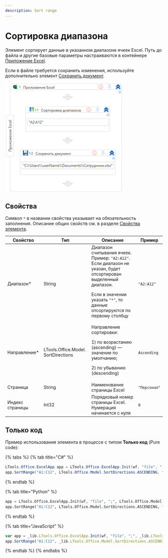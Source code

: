```yaml
---
description: Sort range
---
```


# Сортировка диапазона

Элемент сортирует данные в указанном диапазоне ячеек Excel. Путь до файла и другие базовые параметры настраиваются в контейнере [Приложение Excel](https://docs.primo-rpa.ru/primo-rpa/g_elements/el_basic/els_excel/el_excel_app).

Если в файле требуется сохранить изменения, используйте дополнительно элемент [Сохранить документ](https://docs.primo-rpa.ru/primo-rpa/g_elements/el_basic/els_excel/el_excel_save). 

![](../../../resources/activities/basic/excel/wfsortrange.png)


## Свойства
Символ `*` в названии свойства указывает на обязательность заполнения. Описание общих свойств см. в разделе [Свойства элемента](https://docs.primo-rpa.ru/primo-rpa/primo-studio/process/elements#svoistva-elementa).

| Свойство        | Тип                                 | Описание                                                                               | Пример   |
| --------------- | ----------------------------------- | -------------------------------------------------------------------------------------- | -------- |
| Диапазон\*      | String                              | Диапазон считывания ячеек. Пример: `"A2:A12"`. Если диапазон не указан, будет отсортирован выделенный диапазон. <p>Если в значении указать `"*"`, то данные отсортируются по первому столбцу </p>| `"A2:A12"` |
| Направление\*   | LTools.Office.Model. SortDirections | Направление сортировки: <p> 1) по возрастанию (ascending) — значение по умолчанию; </p> <p> 2) по убыванию (descending)</p>| `Ascending` | 
| Страница        | String                              | Наименование страницы Excel                                   | `"Персонал"` | 
| Индекс страницы | Int32                               | Порядковый номер страницы Excel. Нумерация начинается с нуля  | `0`          |



## Только код

Пример использования элемента в процессе с типом **Только код** (Pure code):

{% tabs %}
{% tab title="C#" %}
```csharp
LTools.Office.ExcelApp app = LTools.Office.ExcelApp.Init(wf, "file", ";", LTools.Office.Model.InteropTypes.DX);
app.SortRange("A1:C12", LTools.Office.Model.SortDirections.ASCENDING, "Лист1");
```
{% endtab %}

{% tab title="Python" %}
```python
app = LTools.Office.ExcelApp.Init(wf, "file", ";", LTools.Office.Model.InteropTypes.DX)
app.SortRange("A1:C12", LTools.Office.Model.SortDirections.ASCENDING, "Лист1")
```
{% endtab %}

{% tab title="JavaScript" %}
```javascript
var app = _lib.LTools.Office.ExcelApp.Init(wf, "file", ";", _lib.LTools.Office.Model.InteropTypes.DX);
app.SortRange("A1:C12", _lib.LTools.Office.Model.SortDirections.ASCENDING, "Лист1");
```
{% endtab %}
{% endtabs %}
